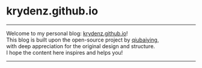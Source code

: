 # krydenz.github.io

---

Welcome to my personal blog: [krydenz.github.io](http://krydenz.github.io)!    
This blog is built upon the open-source project by [qiubaiying](https://github.com/qiubaiying/qiubaiying.github.io),    
with deep appreciation for the original design and structure.   
I hope the content here inspires and helps you!

---
